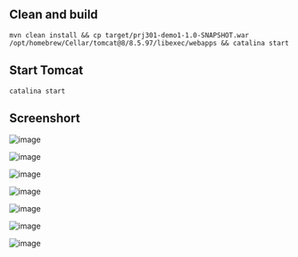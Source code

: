 ## Clean and build
```
mvn clean install && cp target/prj301-demo1-1.0-SNAPSHOT.war /opt/homebrew/Cellar/tomcat@8/8.5.97/libexec/webapps && catalina start
```

## Start Tomcat
```
catalina start
```


## Screenshort

![image](screenshorts/1.png)

![image](screenshorts/2.png)

![image](screenshorts/3.png)

![image](screenshorts/4.png)

![image](screenshorts/5.png)

![image](screenshorts/6.png)

![image](screenshorts/7.png)


